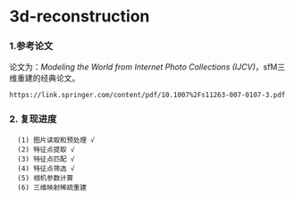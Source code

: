 # 3d-reconstruction

### 1.参考论文
  论文为：*Modeling the World from Internet Photo Collections (IJCV)*，sfM三维重建的经典论文。
  ```
  https://link.springer.com/content/pdf/10.1007%2Fs11263-007-0107-3.pdf
  ```


### 2. 复现进度
```
  (1) 图片读取和预处理 √
  (2) 特征点提取 √
  (3) 特征点匹配 √
  (4) 特征点筛选 √
  (5) 相机参数计算
  (6) 三维映射稀疏重建
```
